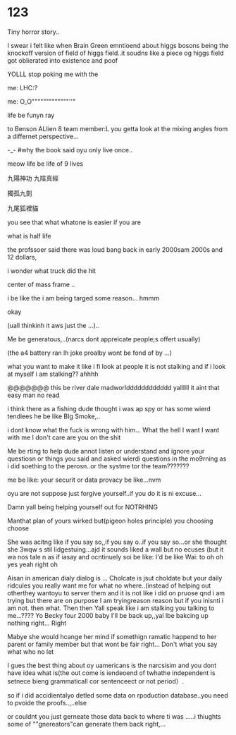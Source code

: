 # 123

Tiny horror story..

I swear i felt like when Brain Green emntioend about higgs bosons being the knockoff version of field of higgs field..it soudns like a piece og higgs field got oblierated into existence and poof

YOLLL stop poking me with the 

me: 
LHC:?

me: O_O"""""""""""""''"

life be funyn ray


to Benson ALlien 8 team member:L you getta look at the mixing angles from a differnet perspective... 

-_- #why the book said oyu only live once..

meow life be life of 9 lives

九陽神功 九陰真經 

獨孤九劍

九尾狐裡貓

you see that what whatone is easier if you are 

what is half life


the profssoer said there was loud bang back in early 2000sam 2000s and 12 dollars, 

i wonder what truck did the hit

center of mass frame ..

i be like the i am being targed some reason... hmmm

okay

(uall thinkinh it aws just the ...)..

Me be generatous,..(narcs dont appreicate people;s offert usually)



(the a4 battery ran lh joke proalby wont be fond of by ...)



what you want to make it like i fi look at people it is  not stalking and if i look at myself i am stalking?? ahhhh

@@@@@@@ this be river dale madworldddddddddddd yallllll it aint that easy man no read


i think there as a fishing dude thought i was ap spy or has some wierd tendiees he be like BIg Smoke,..

i dont know what the fuck is wrong with him... What the hell I want I want with me I don't care are you on the shit

Me be rting to help dude annot listen or understand and ignore your questiosn or things you said and asked wierdi questions in the mo9rning as i did soething to the perosn..or the systme tor the team???????

me be like: your securit or data provacy be like...nvm

oyu are not suppose just forgive yourself..if you do it is ni excuse...

Damn yall being helping yourself out for NOTRHING

Manthat plan of yours wirked but(pigeon holes principle) you choosing choose

She was acitng like if you say so,,if you say o..if you say so...or she thought she 3wqw s stil lidgestuing...ajd it sounds liked a wall but no ecuses (but it wa nos tale n as if iasay and ocntinuely soi be like: I'd be like Wai: to oh oh yes yeah right oh

Aisan in american dialy dialog is ...
Cholcate is jsut choldate but your daily ridcules you really want me for what no where..(instead of helping out otherthey wantoyu to server them and it is not like i did on pruose qnd i am trying but there are on purpose I am tryingreason reason but if you inisnti i am not. then what.
Then then
Yall speak like i am stalking you talking to me...???? Yo Becky four 2000 baby I'll be back up,,yal lbe bakcing up nothing right... Right

Mabye she would hcange her mind if somethign ramatic happend to her parent or family member but that wont be fair right... Don't what you say what who no let

I gues the best thing about oy uamericans is the narcsisim and you dont have idea what is(the out come is iendeoend of twhathe independent  is setnece bieng grammaticall cor sentenceect or not period）.

so if i did accidientalyo detled some data on rpoduction database..you need to pvoide the proofs..,..else

or couldnt you just gerneate those data back to where ti was .....i thiughts some of ""gnereators"can generate them back right,...
